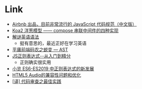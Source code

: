 # Link
* [Airbnb 出品，目前非常流行的 JavaScript 代码规范（中文版）](https://github.com/BingKui/javascript-zh#arrow-functions)
* [Koa2 洋葱模型 —— compose 串联中间件的四种实现](https://www.pandashen.com/2018/09/06/20180906170854/)
* [解谜英语语法](http://www.yinwang.org/blog-cn/2018/11/23/grammar)
  * 挺有意思的，最近正好在学习英语
* [平庸前端码农之蜕变 — AST](https://github.com/CodeLittlePrince/blog/issues/19)
* [JS正则表达式--从入门到精分](https://mp.weixin.qq.com/s?__biz=MzI0MDYzOTEyOA==&mid=2247483694&idx=1&sn=e79f23c86e48b6a85d30d612e1d5a2eb&chksm=e9168cd9de6105cf647ceabac1a2ee737d0867e7b3cdab243e3cd889b295e3ab9666820ad02d&scene=21#wechat_redirect)
  * 正则确实很实用
* [小览 ES6-ES2019 中正则表达式的新发展](https://mp.weixin.qq.com/s/JAUTLhofyKdEZhVogMx7sg)
* [HTML5 Audio的兼容性问题和优化](https://mp.weixin.qq.com/s/E7r7CNCe6LzqKLzYTapqOg)
* [[译] 代码审查之最佳实践](https://mp.weixin.qq.com/s/p_CNasQxzdni4G2eD0xUrQ)